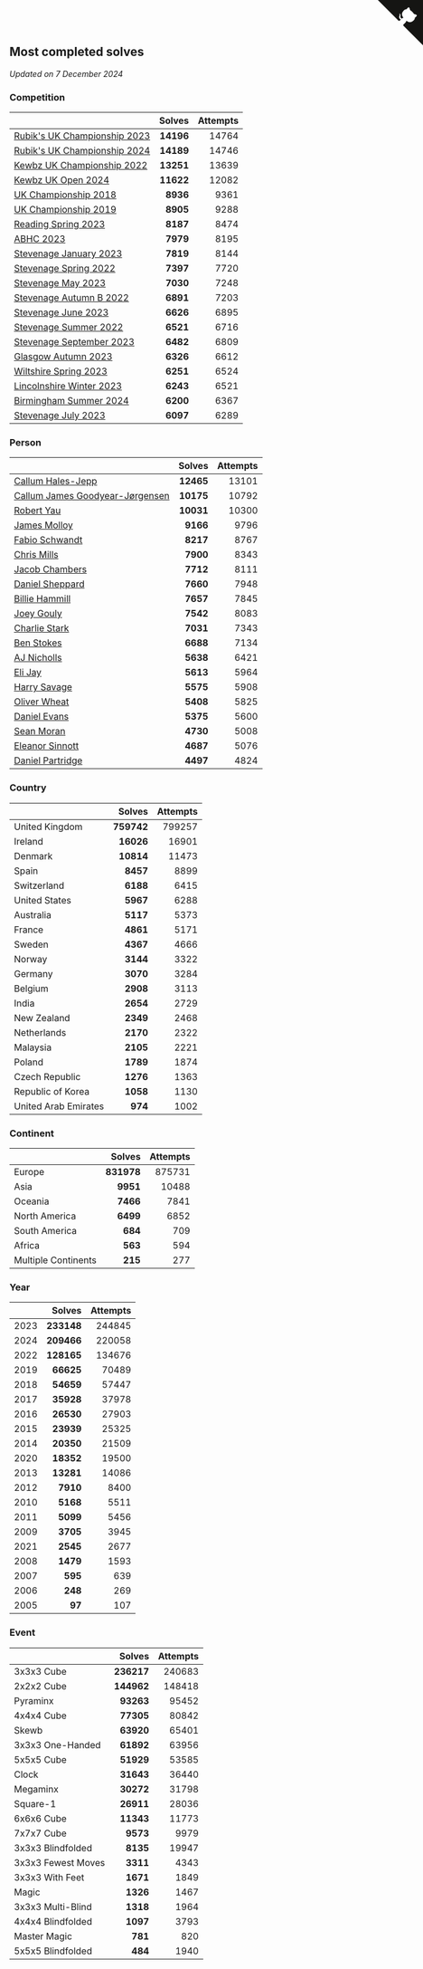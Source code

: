 ## Most completed solves

*Updated on  7 December 2024*


### Competition

|  | Solves | Attempts |
| :--- | ---: | ---: |
| [Rubik's UK Championship 2023](https://www.worldcubeassociation.org/competitions/RubiksUKChampionship2023) | **14196** | 14764 |
| [Rubik's UK Championship 2024](https://www.worldcubeassociation.org/competitions/RubiksUKChampionship2024) | **14189** | 14746 |
| [Kewbz UK Championship 2022](https://www.worldcubeassociation.org/competitions/KewbzUKChampionship2022) | **13251** | 13639 |
| [Kewbz UK Open 2024](https://www.worldcubeassociation.org/competitions/KewbzUKOpen2024) | **11622** | 12082 |
| [UK Championship 2018](https://www.worldcubeassociation.org/competitions/UKC2018) | **8936** | 9361 |
| [UK Championship 2019](https://www.worldcubeassociation.org/competitions/UKChampionship2019) | **8905** | 9288 |
| [Reading Spring 2023](https://www.worldcubeassociation.org/competitions/ReadingSpring2023) | **8187** | 8474 |
| [ABHC 2023](https://www.worldcubeassociation.org/competitions/ABHC2023) | **7979** | 8195 |
| [Stevenage January 2023](https://www.worldcubeassociation.org/competitions/StevenageJanuary2023) | **7819** | 8144 |
| [Stevenage Spring 2022](https://www.worldcubeassociation.org/competitions/StevenageSpring2022) | **7397** | 7720 |
| [Stevenage May 2023](https://www.worldcubeassociation.org/competitions/StevenageMay2023) | **7030** | 7248 |
| [Stevenage Autumn B 2022](https://www.worldcubeassociation.org/competitions/StevenageAutumnB2022) | **6891** | 7203 |
| [Stevenage June 2023](https://www.worldcubeassociation.org/competitions/StevenageJune2023) | **6626** | 6895 |
| [Stevenage Summer 2022](https://www.worldcubeassociation.org/competitions/StevenageSummer2022) | **6521** | 6716 |
| [Stevenage September 2023](https://www.worldcubeassociation.org/competitions/StevenageSeptember2023) | **6482** | 6809 |
| [Glasgow Autumn 2023](https://www.worldcubeassociation.org/competitions/GlasgowAutumn2023) | **6326** | 6612 |
| [Wiltshire Spring 2023](https://www.worldcubeassociation.org/competitions/WiltshireSpring2023) | **6251** | 6524 |
| [Lincolnshire Winter 2023](https://www.worldcubeassociation.org/competitions/LincolnshireWinter2023) | **6243** | 6521 |
| [Birmingham Summer 2024](https://www.worldcubeassociation.org/competitions/BirminghamSummer2024) | **6200** | 6367 |
| [Stevenage July 2023](https://www.worldcubeassociation.org/competitions/StevenageJuly2023) | **6097** | 6289 |

### Person

|  | Solves | Attempts |
| :--- | ---: | ---: |
| [Callum Hales-Jepp](https://www.worldcubeassociation.org/persons/2012HALE01) | **12465** | 13101 |
| [Callum James Goodyear-Jørgensen](https://www.worldcubeassociation.org/persons/2012GOOD02) | **10175** | 10792 |
| [Robert Yau](https://www.worldcubeassociation.org/persons/2009YAUR01) | **10031** | 10300 |
| [James Molloy](https://www.worldcubeassociation.org/persons/2011MOLL01) | **9166** | 9796 |
| [Fabio Schwandt](https://www.worldcubeassociation.org/persons/2014SCHW02) | **8217** | 8767 |
| [Chris Mills](https://www.worldcubeassociation.org/persons/2014MILL04) | **7900** | 8343 |
| [Jacob Chambers](https://www.worldcubeassociation.org/persons/2017CHAM09) | **7712** | 8111 |
| [Daniel Sheppard](https://www.worldcubeassociation.org/persons/2009SHEP01) | **7660** | 7948 |
| [Billie Hammill](https://www.worldcubeassociation.org/persons/2015HAMM01) | **7657** | 7845 |
| [Joey Gouly](https://www.worldcubeassociation.org/persons/2007GOUL01) | **7542** | 8083 |
| [Charlie Stark](https://www.worldcubeassociation.org/persons/2014STAR05) | **7031** | 7343 |
| [Ben Stokes](https://www.worldcubeassociation.org/persons/2018STOK01) | **6688** | 7134 |
| [AJ Nicholls](https://www.worldcubeassociation.org/persons/2015NICH04) | **5638** | 6421 |
| [Eli Jay](https://www.worldcubeassociation.org/persons/2014JAYE01) | **5613** | 5964 |
| [Harry Savage](https://www.worldcubeassociation.org/persons/2013SAVA01) | **5575** | 5908 |
| [Oliver Wheat](https://www.worldcubeassociation.org/persons/2016WHEA01) | **5408** | 5825 |
| [Daniel Evans](https://www.worldcubeassociation.org/persons/2016EVAN06) | **5375** | 5600 |
| [Sean Moran](https://www.worldcubeassociation.org/persons/2016MORA24) | **4730** | 5008 |
| [Eleanor Sinnott](https://www.worldcubeassociation.org/persons/2016SINN01) | **4687** | 5076 |
| [Daniel Partridge](https://www.worldcubeassociation.org/persons/2022PART02) | **4497** | 4824 |

### Country

|  | Solves | Attempts |
| :--- | ---: | ---: |
| United Kingdom | **759742** | 799257 |
| Ireland | **16026** | 16901 |
| Denmark | **10814** | 11473 |
| Spain | **8457** | 8899 |
| Switzerland | **6188** | 6415 |
| United States | **5967** | 6288 |
| Australia | **5117** | 5373 |
| France | **4861** | 5171 |
| Sweden | **4367** | 4666 |
| Norway | **3144** | 3322 |
| Germany | **3070** | 3284 |
| Belgium | **2908** | 3113 |
| India | **2654** | 2729 |
| New Zealand | **2349** | 2468 |
| Netherlands | **2170** | 2322 |
| Malaysia | **2105** | 2221 |
| Poland | **1789** | 1874 |
| Czech Republic | **1276** | 1363 |
| Republic of Korea | **1058** | 1130 |
| United Arab Emirates | **974** | 1002 |

### Continent

|  | Solves | Attempts |
| :--- | ---: | ---: |
| Europe | **831978** | 875731 |
| Asia | **9951** | 10488 |
| Oceania | **7466** | 7841 |
| North America | **6499** | 6852 |
| South America | **684** | 709 |
| Africa | **563** | 594 |
| Multiple Continents | **215** | 277 |

### Year

|  | Solves | Attempts |
| :--- | ---: | ---: |
| 2023 | **233148** | 244845 |
| 2024 | **209466** | 220058 |
| 2022 | **128165** | 134676 |
| 2019 | **66625** | 70489 |
| 2018 | **54659** | 57447 |
| 2017 | **35928** | 37978 |
| 2016 | **26530** | 27903 |
| 2015 | **23939** | 25325 |
| 2014 | **20350** | 21509 |
| 2020 | **18352** | 19500 |
| 2013 | **13281** | 14086 |
| 2012 | **7910** | 8400 |
| 2010 | **5168** | 5511 |
| 2011 | **5099** | 5456 |
| 2009 | **3705** | 3945 |
| 2021 | **2545** | 2677 |
| 2008 | **1479** | 1593 |
| 2007 | **595** | 639 |
| 2006 | **248** | 269 |
| 2005 | **97** | 107 |

### Event

|  | Solves | Attempts |
| :--- | ---: | ---: |
| 3x3x3 Cube | **236217** | 240683 |
| 2x2x2 Cube | **144962** | 148418 |
| Pyraminx | **93263** | 95452 |
| 4x4x4 Cube | **77305** | 80842 |
| Skewb | **63920** | 65401 |
| 3x3x3 One-Handed | **61892** | 63956 |
| 5x5x5 Cube | **51929** | 53585 |
| Clock | **31643** | 36440 |
| Megaminx | **30272** | 31798 |
| Square-1 | **26911** | 28036 |
| 6x6x6 Cube | **11343** | 11773 |
| 7x7x7 Cube | **9573** | 9979 |
| 3x3x3 Blindfolded | **8135** | 19947 |
| 3x3x3 Fewest Moves | **3311** | 4343 |
| 3x3x3 With Feet | **1671** | 1849 |
| Magic | **1326** | 1467 |
| 3x3x3 Multi-Blind | **1318** | 1964 |
| 4x4x4 Blindfolded | **1097** | 3793 |
| Master Magic | **781** | 820 |
| 5x5x5 Blindfolded | **484** | 1940 |


<a href="https://github.com/simonkellly/wca_statistics_uk" class="github-corner" aria-label="View source on Github"><svg width="80" height="80" viewBox="0 0 250 250" style="fill:#151513; color:#fff; position: absolute; top: 0; border: 0; right: 0;" aria-hidden="true"><path d="M0,0 L115,115 L130,115 L142,142 L250,250 L250,0 Z"></path><path d="M128.3,109.0 C113.8,99.7 119.0,89.6 119.0,89.6 C122.0,82.7 120.5,78.6 120.5,78.6 C119.2,72.0 123.4,76.3 123.4,76.3 C127.3,80.9 125.5,87.3 125.5,87.3 C122.9,97.6 130.6,101.9 134.4,103.2" fill="currentColor" style="transform-origin: 130px 106px;" class="octo-arm"></path><path d="M115.0,115.0 C114.9,115.1 118.7,116.5 119.8,115.4 L133.7,101.6 C136.9,99.2 139.9,98.4 142.2,98.6 C133.8,88.0 127.5,74.4 143.8,58.0 C148.5,53.4 154.0,51.2 159.7,51.0 C160.3,49.4 163.2,43.6 171.4,40.1 C171.4,40.1 176.1,42.5 178.8,56.2 C183.1,58.6 187.2,61.8 190.9,65.4 C194.5,69.0 197.7,73.2 200.1,77.6 C213.8,80.2 216.3,84.9 216.3,84.9 C212.7,93.1 206.9,96.0 205.4,96.6 C205.1,102.4 203.0,107.8 198.3,112.5 C181.9,128.9 168.3,122.5 157.7,114.1 C157.9,116.9 156.7,120.9 152.7,124.9 L141.0,136.5 C139.8,137.7 141.6,141.9 141.8,141.8 Z" fill="currentColor" class="octo-body"></path></svg></a><style>.github-corner:hover .octo-arm{animation:octocat-wave 560ms ease-in-out}@keyframes octocat-wave{0%,100%{transform:rotate(0)}20%,60%{transform:rotate(-25deg)}40%,80%{transform:rotate(10deg)}}@media (max-width:500px){.github-corner:hover .octo-arm{animation:none}.github-corner .octo-arm{animation:octocat-wave 560ms ease-in-out}}</style>

